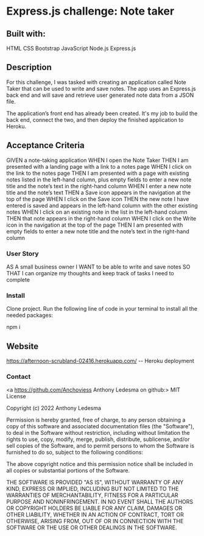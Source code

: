 # Express.js challenge: Note taker

## Built with:
HTML
CSS
Bootstrap
JavaScript
Node.js
Express.js

## Description

For this challenge, I was tasked with creating an application called Note Taker that can be used to write and save notes. The app uses an Express.js back end and will save and retrieve user generated note data from a JSON file.

The application’s front end has already been created. It's my job to build the back end, connect the two, and then deploy the finished application to Heroku.

## Acceptance Criteria

GIVEN a note-taking application WHEN I open the Note Taker THEN I am presented with a landing page with a link to a notes page WHEN I click on the link to the notes page THEN I am presented with a page with existing notes listed in the left-hand column, plus empty fields to enter a new note title and the note’s text in the right-hand column WHEN I enter a new note title and the note’s text THEN a Save icon appears in the navigation at the top of the page WHEN I click on the Save icon THEN the new note I have entered is saved and appears in the left-hand column with the other existing notes WHEN I click on an existing note in the list in the left-hand column THEN that note appears in the right-hand column WHEN I click on the Write icon in the navigation at the top of the page THEN I am presented with empty fields to enter a new note title and the note’s text in the right-hand column

### User Story

AS A small business owner
I WANT to be able to write and save notes
SO THAT I can organize my thoughts and keep track of tasks I need to complete

### Install

Clone project. Run the following line of code in your terminal to install all the needed packages:

npm i

## Website 
https://afternoon-scrubland-02416.herokuapp.com/ -- Heroku deployment


### Contact
<a https://github.com/Anchoviess Anthony Ledesma on github:>
MIT License

Copyright (c) 2022 Anthony Ledesma

Permission is hereby granted, free of charge, to any person obtaining a copy of this software and associated documentation files (the "Software"), to deal in the Software without restriction, including without limitation the rights to use, copy, modify, merge, publish, distribute, sublicense, and/or sell copies of the Software, and to permit persons to whom the Software is furnished to do so, subject to the following conditions:

The above copyright notice and this permission notice shall be included in all copies or substantial portions of the Software.

THE SOFTWARE IS PROVIDED "AS IS", WITHOUT WARRANTY OF ANY KIND, EXPRESS OR IMPLIED, INCLUDING BUT NOT LIMITED TO THE WARRANTIES OF MERCHANTABILITY, FITNESS FOR A PARTICULAR PURPOSE AND NONINFRINGEMENT. IN NO EVENT SHALL THE AUTHORS OR COPYRIGHT HOLDERS BE LIABLE FOR ANY CLAIM, DAMAGES OR OTHER LIABILITY, WHETHER IN AN ACTION OF CONTRACT, TORT OR OTHERWISE, ARISING FROM, OUT OF OR IN CONNECTION WITH THE SOFTWARE OR THE USE OR OTHER DEALINGS IN THE SOFTWARE.
